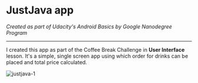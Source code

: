 # JustJava app
*Created as part of Udacity's Android Basics by Google Nanodegree Program*
__________


I created this app as part of the Coffee Break Challenge in **User Interface** lesson. 
It's a simple, single screen app using which order for drinks can be placed and total price calculated.  

![justjava-1](https://user-images.githubusercontent.com/22053146/29115702-7073a502-7cf0-11e7-9947-3fa14bf094d4.png)
